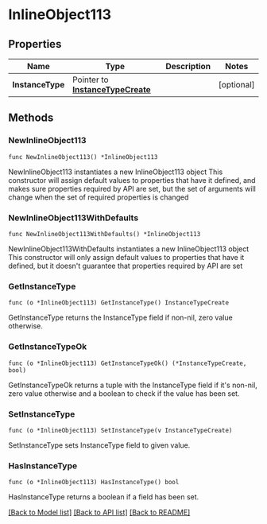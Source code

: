 # InlineObject113

## Properties

Name | Type | Description | Notes
------------ | ------------- | ------------- | -------------
**InstanceType** | Pointer to [**InstanceTypeCreate**](instanceTypeCreate.md) |  | [optional] 

## Methods

### NewInlineObject113

`func NewInlineObject113() *InlineObject113`

NewInlineObject113 instantiates a new InlineObject113 object
This constructor will assign default values to properties that have it defined,
and makes sure properties required by API are set, but the set of arguments
will change when the set of required properties is changed

### NewInlineObject113WithDefaults

`func NewInlineObject113WithDefaults() *InlineObject113`

NewInlineObject113WithDefaults instantiates a new InlineObject113 object
This constructor will only assign default values to properties that have it defined,
but it doesn't guarantee that properties required by API are set

### GetInstanceType

`func (o *InlineObject113) GetInstanceType() InstanceTypeCreate`

GetInstanceType returns the InstanceType field if non-nil, zero value otherwise.

### GetInstanceTypeOk

`func (o *InlineObject113) GetInstanceTypeOk() (*InstanceTypeCreate, bool)`

GetInstanceTypeOk returns a tuple with the InstanceType field if it's non-nil, zero value otherwise
and a boolean to check if the value has been set.

### SetInstanceType

`func (o *InlineObject113) SetInstanceType(v InstanceTypeCreate)`

SetInstanceType sets InstanceType field to given value.

### HasInstanceType

`func (o *InlineObject113) HasInstanceType() bool`

HasInstanceType returns a boolean if a field has been set.


[[Back to Model list]](../README.md#documentation-for-models) [[Back to API list]](../README.md#documentation-for-api-endpoints) [[Back to README]](../README.md)


